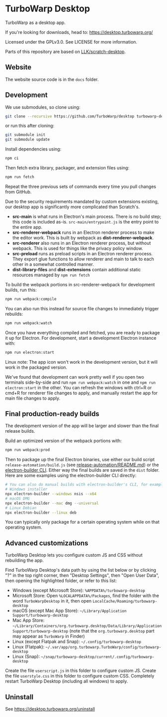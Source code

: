 # TurboWarp Desktop

TurboWarp as a desktop app.

If you're looking for downloads, head to: https://desktop.turbowarp.org/

Licensed under the GPLv3.0. See LICENSE for more information.

Parts of this repository are based on [LLK/scratch-desktop](https://github.com/LLK/scratch-desktop).

## Website

The website source code is in the `docs` folder.

## Development

We use submodules, so clone using:

```bash
git clone --recursive https://github.com/TurboWarp/desktop turbowarp-desktop
```

or run this after cloning:

```bash
git submodule init
git submodule update
```

Install dependencies using:

```bash
npm ci
```

Then fetch extra library, packager, and extension files using:

```bash
npm run fetch
```

Repeat the three previous sets of commands every time you pull changes from GitHub.

Due to the security requirements mandated by custom extensions existing, our desktop app is significantly more complicated than Scratch's.

 - **src-main** is what runs in Electron's main process. There is no build step; this code is included as-is. `src-main/entrypoint.js` is the entry point to the entire app.
 - **src-renderer-webpack** runs in an Electron renderer process to make the editor work. This is built by webpack as **dist-renderer-webpack**.
 - **src-renderer** also runs in an Electron renderer process, but without webpack. This is used for things like the privacy policy window.
 - **src-preload** runs as preload scripts in an Electron renderer process. They export glue functions to allow renderer and main to talk to each other in a somewhat controlled manner.
 - **dist-library-files** and **dist-extensions** contain additional static resources managed by `npm run fetch`

To build the webpack portions in src-renderer-webpack for development builds, run this:

```bash
npm run webpack:compile
```

You can also run this instead for source file changes to immediately trigger rebuilds:

```bash
npm run webpack:watch
```

Once you have everything compiled and fetched, you are ready to package it up for Electron. For development, start a development Electron instance with:

```bash
npm run electron:start
```

Linux note: The app icon won't work in the development version, but it will work in the packaged version.

We've found that development can work pretty well if you open two terminals side-by-side and run `npm run webpack:watch` in one and `npm run electron:start` in the other. You can refresh the windows with ctrl+R or cmd+R for renderer file changes to apply, and manually restart the app for main file changes to apply.

## Final production-ready builds

The development version of the app will be larger and slower than the final release builds.

Build an optimized version of the webpack portions with:

```bash
npm run webpack:prod
```

Then to package up the final Electron binaries, use either our build script `release-automation/build.js` (see [release-automation/README.md](release-automation/README.md)) or the [electron-builder CLI](https://www.electron.build/cli). Either way the final builds are saved in the `dist` folder. Here are some examples using the electron-builder CLI directly:

```bash
# You can also do manual builds with electron-builder's CLI, for example:
# Windows installer
npx electron-builder --windows nsis --x64
# macOS DMG
npx electron-builder --mac dmg --universal
# Linux Debian
npx electron-builder --linux deb
```

You can typically only package for a certain operating system while on that operating system.

## Advanced customizations

TurboWarp Desktop lets you configure custom JS and CSS without rebuilding the app.

Find TurboWarp Desktop's data path by using the list below or by clicking "?" in the top right corner, then "Desktop Settings", then "Open User Data", then opening the highlighted folder, or refer to this list:

 - Windows (except Microsoft Store): `%APPDATA%/turbowarp-desktop`
 - Microsoft Store: Open `%LOCALAPPDATA%/Packages`, find the folder with the word `TurboWarpDesktop` in it, then open `LocalCache/Roaming/turbowarp-desktop`
 - macOS (except Mac App Store): `~/Library/Application Support/turbowarp-desktop`
 - Mac App Store: `~/Library/Containers/org.turbowarp.desktop/Data/Library/Application Support/turbowarp-desktop` (note that the `org.turbowarp.desktop` part may appear as `TurboWarp` in Finder)
 - Linux (except Flatpak and Snap): `~/.config/turbowarp-desktop`
 - Linux (Flatpak): `~/.var/app/org.turbowarp.TurboWarp/config/turbowarp-desktop`
 - Linux (Snap): `~/snap/turbowarp-desktop/current/.config/turbowarp-desktop`

Create the file `userscript.js` in this folder to configure custom JS. Create the file `userstyle.css` in this folder to configure custom CSS. Completely restart TurboWarp Desktop (including all windows) to apply.

## Uninstall

See https://desktop.turbowarp.org/uninstall
